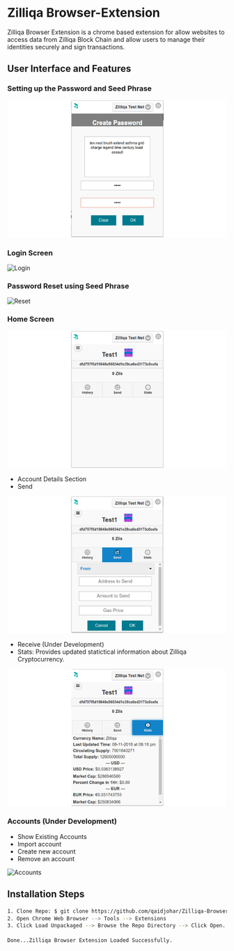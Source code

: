 # Zilliqa Browser-Extension

Zilliqa Browser Extension is a chrome based extension for allow websites to access data from Zilliqa Block Chain and allow users to
manage their identities securely and sign transactions.

## User Interface and Features

### Setting up the Password and Seed Phrase
![Setup](docs/images/ext8.png)
    
### Login Screen

![Login](docs/images/ext6.png)
    
### Password Reset using Seed Phrase

![Reset](docs/images/ext5.png)
    
### Home Screen
    
![Home](docs/images/ext1.png)
    
- Account Details Section
- Send

![Send](docs/images/ext9.png)
        
- Receive (Under Development)
- Stats: Provides updated statictical information about Zilliqa Cryptocurrency.

![Stats](docs/images/ext7.png)
    
    
    
    
### Accounts (Under Development)
- Show Existing Accounts
- Import account
- Create new account
- Remove an account
        
![Accounts](docs/images/ext2.png)


## Installation Steps
```sh
1. Clone Repo: $ git clone https://github.com/qaidjohar/Zilliqa-Browser-Extension
2. Open Chrome Web Browser --> Tools --> Extensions
3. Click Load Unpackaged --> Browse the Repo Directory --> Click Open.

Done...Zilliqa Browser Extension Loaded Successfully.
```
